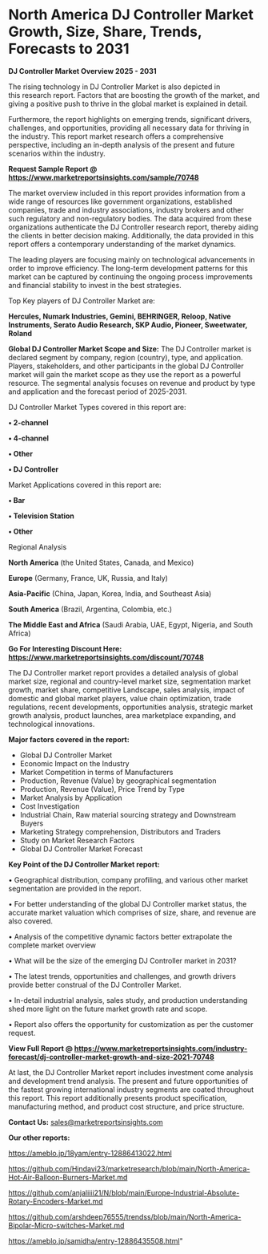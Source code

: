  # North America DJ Controller Market Growth, Size, Share, Trends, Forecasts to 2031

<Strong> DJ Controller Market Overview 2025 - 2031</strong>

The rising technology in DJ Controller Market is also depicted in this research report. Factors that are boosting the growth of the market, and giving a positive push to thrive in the global market is explained in detail.

Furthermore, the report highlights on emerging trends, significant drivers, challenges, and opportunities, providing all necessary data for thriving in the industry. This report market research offers a comprehensive perspective, including an in-depth analysis of the present and future scenarios within the industry.

<strong>Request Sample Report @ <a href=https://www.marketreportsinsights.com/sample/70748>https://www.marketreportsinsights.com/sample/70748</a></strong>

The market overview included in this report provides information from a wide range of resources like government organizations, established companies, trade and industry associations, industry brokers and other such regulatory and non-regulatory bodies. The data acquired from these organizations authenticate the DJ Controller research report, thereby aiding the clients in better decision making. Additionally, the data provided in this report offers a contemporary understanding of the market dynamics.

The leading players are focusing mainly on technological advancements in order to improve efficiency. The long-term development patterns for this market can be captured by continuing the ongoing process improvements and financial stability to invest in the best strategies.

Top Key players of DJ Controller Market are:

<strong>Hercules, Numark Industries, Gemini, BEHRINGER, Reloop, Native Instruments, Serato Audio Research, SKP Audio, Pioneer, Sweetwater, Roland</strong>

<strong><b>Global DJ Controller Market Scope and Size:</b></strong>
The DJ Controller market is declared segment by company, region (country), type, and application. Players, stakeholders, and other participants in the global DJ Controller market will gain the market scope as they use the report as a powerful resource. The segmental analysis focuses on revenue and product by type and application and the forecast period of 2025-2031.

DJ Controller Market Types covered in this report are:

<strong>• 2-channel

• 4-channel

• Other

• DJ Controller</strong>

Market Applications covered in this report are:

<strong>• Bar

• Television Station

• Other</strong> 

Regional Analysis

<strong>North America</strong> (the United States, Canada, and Mexico)

<strong>Europe</strong> (Germany, France, UK, Russia, and Italy)

<strong>Asia-Pacific</strong> (China, Japan, Korea, India, and Southeast Asia)

<strong>South America</strong> (Brazil, Argentina, Colombia, etc.)

<strong>The Middle East and Africa</strong> (Saudi Arabia, UAE, Egypt, Nigeria, and South Africa)

<strong>Go For Interesting Discount Here: <a href=https://www.marketreportsinsights.com/discount/70748>https://www.marketreportsinsights.com/discount/70748</a></strong>

The DJ Controller market report provides a detailed analysis of global market size, regional and country-level market size, segmentation market growth, market share, competitive Landscape, sales analysis, impact of domestic and global market players, value chain optimization, trade regulations, recent developments, opportunities analysis, strategic market growth analysis, product launches, area marketplace expanding, and technological innovations.

<strong><b>Major factors covered in the report:</b></strong>
<ul>
  <li>Global DJ Controller Market </li>
  <li>Economic Impact on the Industry</li>
  <li>Market Competition in terms of Manufacturers</li>
  <li>Production, Revenue (Value) by geographical segmentation</li>
  <li>Production, Revenue (Value), Price Trend by Type</li>
  <li>Market Analysis by Application</li>
  <li>Cost Investigation</li>
  <li>Industrial Chain, Raw material sourcing strategy and Downstream Buyers</li>
  <li>Marketing Strategy comprehension, Distributors and Traders</li>
  <li>Study on Market Research Factors</li>
  <li>Global DJ Controller Market Forecast</li>
</ul>

<strong><b>Key Point of the DJ Controller Market report:</b></strong>

• Geographical distribution, company profiling, and various other market segmentation are provided in the report.

• For better understanding of the global DJ Controller market status, the accurate market valuation which comprises of size, share, and revenue are also covered.

• Analysis of the competitive dynamic factors better extrapolate the complete market overview

• What will be the size of the emerging DJ Controller market in 2031?

• The latest trends, opportunities and challenges, and growth drivers provide better construal of the DJ Controller Market.

• In-detail industrial analysis, sales study, and production understanding shed more light on the future market growth rate and scope.

• Report also offers the opportunity for customization as per the customer request.

<strong><b>View Full Report @ <a href=https://www.marketreportsinsights.com/industry-forecast/dj-controller-market-growth-and-size-2021-70748>https://www.marketreportsinsights.com/industry-forecast/dj-controller-market-growth-and-size-2021-70748</a></b></strong>


At last, the DJ Controller Market report includes investment come analysis and development trend analysis. The present and future opportunities of the fastest growing international industry segments are coated throughout this report. This report additionally presents product specification, manufacturing method, and product cost structure, and price structure.

<strong>Contact Us:</strong>
sales@marketreportsinsights.com

<strong>Our other reports:</strong>

<a href=https://ameblo.jp/18yam/entry-12886413022.html>https://ameblo.jp/18yam/entry-12886413022.html</a>

<a href=https://github.com/Hindavi23/marketresearch/blob/main/North-America-Hot-Air-Balloon-Burners-Market.md>https://github.com/Hindavi23/marketresearch/blob/main/North-America-Hot-Air-Balloon-Burners-Market.md</a>

<a href=https://github.com/anjaliiii21/N/blob/main/Europe-Industrial-Absolute-Rotary-Encoders-Market.md>https://github.com/anjaliiii21/N/blob/main/Europe-Industrial-Absolute-Rotary-Encoders-Market.md</a>

<a href=https://github.com/arshdeep76555/trendss/blob/main/North-America-Bipolar-Micro-switches-Market.md>https://github.com/arshdeep76555/trendss/blob/main/North-America-Bipolar-Micro-switches-Market.md</a>

<a href=https://ameblo.jp/samidha/entry-12886435508.html>https://ameblo.jp/samidha/entry-12886435508.html</a>"
